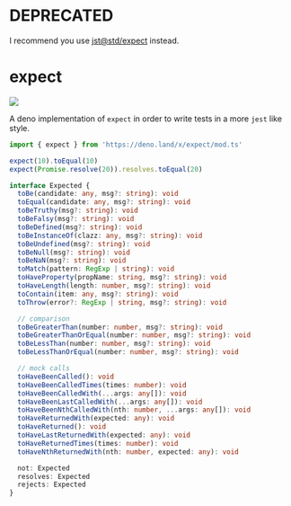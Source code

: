 # DEPRECATED

I recommend you use [jst@std/expect](https://jsr.io/@std/expect) instead.

# expect

[![][ghw badge]][ghw link]

A deno implementation of `expect` in order to write tests in a more `jest` like style.

```typescript
import { expect } from 'https://deno.land/x/expect/mod.ts'

expect(10).toEqual(10)
expect(Promise.resolve(20)).resolves.toEqual(20)
```

```typescript
interface Expected {
  toBe(candidate: any, msg?: string): void
  toEqual(candidate: any, msg?: string): void
  toBeTruthy(msg?: string): void
  toBeFalsy(msg?: string): void
  toBeDefined(msg?: string): void
  toBeInstanceOf(clazz: any, msg?: string): void
  toBeUndefined(msg?: string): void
  toBeNull(msg?: string): void
  toBeNaN(msg?: string): void
  toMatch(pattern: RegExp | string): void
  toHaveProperty(propName: string, msg?: string): void
  toHaveLength(length: number, msg?: string): void
  toContain(item: any, msg?: string): void
  toThrow(error?: RegExp | string, msg?: string): void

  // comparison
  toBeGreaterThan(number: number, msg?: string): void
  toBeGreaterThanOrEqual(number: number, msg?: string): void
  toBeLessThan(number: number, msg?: string): void
  toBeLessThanOrEqual(number: number, msg?: string): void

  // mock calls
  toHaveBeenCalled(): void
  toHaveBeenCalledTimes(times: number): void
  toHaveBeenCalledWith(...args: any[]): void
  toHaveBeenLastCalledWith(...args: any[]): void
  toHaveBeenNthCalledWith(nth: number, ...args: any[]): void
  toHaveReturnedWith(expected: any): void
  toHaveReturned(): void
  toHaveLastReturnedWith(expected: any): void
  toHaveReturnedTimes(times: number): void
  toHaveNthReturnedWith(nth: number, expected: any): void

  not: Expected
  resolves: Expected
  rejects: Expected
}
```

[ghw badge]: https://img.shields.io/github/workflow/status/allain/expect/ci
[ghw link]: https://github.com/allain/expect/actions?query=workflow%3Aci
